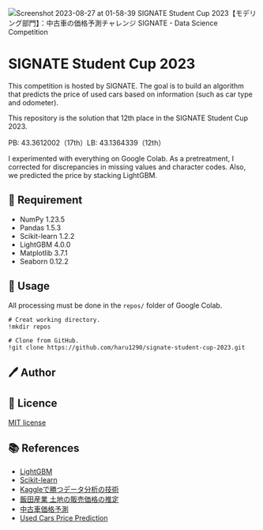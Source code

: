 ![Screenshot 2023-08-27 at 01-58-39 SIGNATE Student Cup 2023【モデリング部門】：中古車の価格予測チャレンジ SIGNATE - Data Science Competition](https://github.com/haru1290/signate-student-cup-2023/assets/83323040/bb1b4756-048b-40f6-87af-ce27ae2f9acd)

# SIGNATE Student Cup 2023
This competition is hosted by SIGNATE.
The goal is to build an algorithm that predicts the price of used cars based on information (such as car type and odometer).

This repository is the solution that 12th place in the SIGNATE Student Cup 2023.

PB: 43.3612002（17th）LB: 43.1364339（12th）

I experimented with everything on Google Colab. As a pretreatment, I corrected for discrepancies in missing values and character codes.
Also, we predicted the price by stacking LightGBM.

## :hugs: Requirement
- NumPy 1.23.5
- Pandas 1.5.3
- Scikit-learn 1.2.2
- LightGBM 4.0.0
- Matplotlib 3.7.1
- Seaborn 0.12.2

## :rocket: Usage
All processing must be done in the `repos/` folder of Google Colab.
```
# Creat working directory.
!mkdir repos

# Clone from GitHub.
!git clone https://github.com/haru1290/signate-student-cup-2023.git
```

## :pen: Author

## :memo: Licence
[MIT license](https://github.com/haru1290/signate-student-cup-2023/blob/main/LICENSE)

## :books: References
- [LightGBM](https://lightgbm.readthedocs.io/en/stable/)
- [Scikit-learn](https://scikit-learn.org/stable/)
- [Kaggleで勝つデータ分析の技術](https://github.com/ghmagazine/kagglebook)
- [飯田産業 土地の販売価格の推定](https://signate.jp/competitions/162)
- [中古車価格予測](https://www.kaggle.com/competitions/used-car-price-forecasting/overview)
- [Used Cars Price Prediction](https://www.kaggle.com/datasets/avikasliwal/used-cars-price-prediction)
